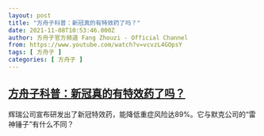 ```yaml
---
layout: post
title: "方舟子科普：新冠真的有特效药了吗？"
date: 2021-11-08T10:53:46.000Z
author: 方舟子官方频道 Fang Zhouzi - Official Channel
from: https://www.youtube.com/watch?v=vcvzL4GOpsY
tags: [ 方舟子 ]
categories: [ 方舟子 ]
---
```

<!--1636368826000-->
[方舟子科普：新冠真的有特效药了吗？](https://www.youtube.com/watch?v=vcvzL4GOpsY)
------

<div>
辉瑞公司宣布研发出了新冠特效药，能降低重症风险达89%。它与默克公司的“雷神锤子”有什么不同？
</div>
